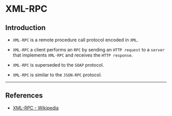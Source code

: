 # XML-RPC

## Introduction

* `XML-RPC` is a remote procedure call protocol encoded in `XML`.

* `XML-RPC` a client performs an `RPC` by sending an `HTTP request` to a `server` that implements `XML-RPC` and receives the `HTTP response`.

* `XML-RPC` is superseded to the `SOAP` protocol. 

* `XML-RPC` is similar to the `JSON-RPC` protocol. 

---

## References

* [XML-RPC - Wikipedia](https://en.wikipedia.org/wiki/XML-RPC)

